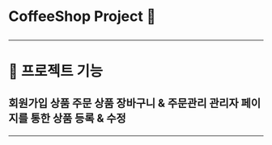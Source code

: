 

<h1> CoffeeShop Project 🚀 <h2>
  <hr> </hr>
<h1> 📖 프로젝트 기능 <h2>
  회원가입
  상품 주문
  상품 장바구니 & 주문관리
  관리자 페이지를 통한 상품 등록 & 수정
  <hr>
  
  
